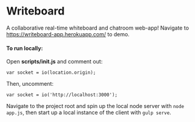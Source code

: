 # Writeboard

A collaborative real-time whiteboard and chatroom web-app! Navigate to https://writeboard-app.herokuapp.com/ to demo.

#### To run locally:

Open <b>scripts/init.js</b> and comment out:

```var socket = io(location.origin);```

Then, uncomment:

```var socket = io('http://localhost:3000');```

Navigate to the project root and spin up the local node server with `node app.js`,
then start up a local instance of the client with `gulp serve`.
